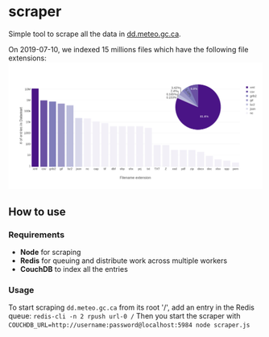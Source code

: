 # scraper

Simple tool to scrape all the data in [dd.meteo.gc.ca](https://dd.meteo.gc.ca).

On 2019-07-10, we indexed 15 millions files which have the following file extensions:
![file format distribution](graphs/2019-07-10.png)
## How to use

### Requirements

- **Node** for scraping
- **Redis** for queuing and distribute work across multiple workers
- **CouchDB** to index all the entries

### Usage

To start scraping `dd.meteo.gc.ca` from its root '/', add an entry in the Redis queue:
`redis-cli -n 2 rpush url-0 /`
Then you start the scraper with
`COUCHDB_URL=http://username:password@localhost:5984 node scraper.js`
